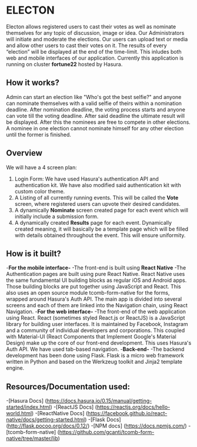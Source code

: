 # **ELECTON**
Electon allows registered users to cast their votes as well as nominate themselves for any topic of discussion, image or idea. Our Administrators will initiate and moderate the elections.
Our users can upload text or media and allow other users to cast their votes on it. The results of every “election” will be displayed at the end of the time-limit.
This inludes both web and mobile interfaces of our application. Currently this application is running on cluster **fortune22** hosted by Hasura.


## **How it works?**
Admin can start an election like "Who's got the best selfie?" and anyone can nominate themselves with a valid selfie of theirs within a nomination deadline. After nomination deadline, the voting process starts and anyone can vote till the voting deadline. After said deadline the ultimate result will be displayed. After this the nominees are free to compete in other elections. A nominee in one election cannot nominate himself for any other election until the former is finished.

## **Overview**
We will have a 4 screen plan:

1. Login Form: We have used Hasura's authentication API and authentication kit. We have also modified said authentication kit with custom color theme.
2. A Listing of all currently running events. This will be called the **Vote** screen, where registered users can upvote their desired candidates.
3. A dynamically **Nominate** screen created page for each event which will initially include a submission form.
4. A dynamically created **Results** page for each event. Dynamically created meaning, it will basically be a template page which will be filled with details obtained throughout the event. This will ensure uniformity.


## **How is it built?**
-**For the mobile interface-**
-The front-end is built using **React Native** 
-The Authentication pages are built using pure React Native. React Native uses the same fundamental UI building blocks as regular iOS and Android apps. Those building blocks are put together using JavaScript and React. This also uses an open source module tcomb-form-native for the forms, wrapped around Hasura's Auth API. The main app is divided into several screens and each of them are linked into the Navigation chain, using React Navigation. 
-**For the web interface-**
-The front-end of the web application using React. React (sometimes styled React.js or ReactJS) is a JavaScript library for building user interfaces. It is maintained by Facebook, Instagram and a community of individual developers and corporations. This coupled with Material-UI (React Components that Implement Google's Material Design) make up the core of our front-end development. This uses Hasura's Auth API. We have used tab-based navigation. 
-**Back-end-**
-The backend development has been done using Flask. Flask is a micro web framework written in Python and based on the Werkzeug toolkit and Jinja2 template engine.

## **Resources/Documentation used:**
-[Hasura Docs] (https://docs.hasura.io/0.15/manual/getting-started/index.html)
-[ReactJS Docs] (https://reactjs.org/docs/hello-world.html)
-[ReactNative Docs] (https://facebook.github.io/react-native/docs/getting-started.html)
-[Flask Docs] (http://flask.pocoo.org/docs/0.12/)
-[NPM docs] (https://docs.npmjs.com/)
-[tcomb-form-native] (https://github.com/gcanti/tcomb-form-native/tree/master/lib)
